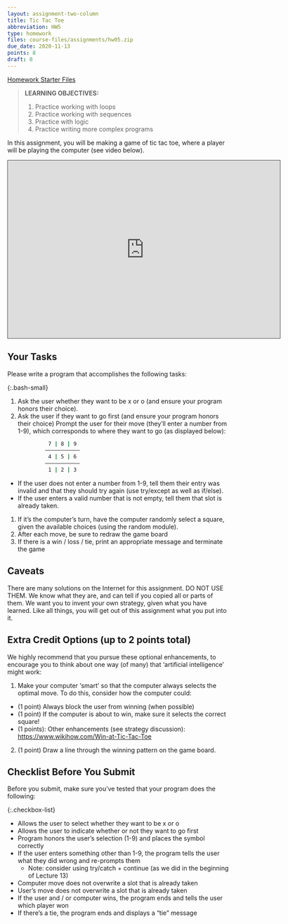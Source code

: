 ```yaml
---
layout: assignment-two-column
title: Tic Tac Toe
abbreviation: HW5
type: homework
files: course-files/assignments/hw05.zip
due_date: 2020-11-13
points: 8
draft: 0
---
```

<style>
    .bash-small .highlighter-rouge {
        width: 300px;
        margin: auto;
        margin-top: 10px;
    }
</style>

<a class="nu-button" href="/fall2020/course-files/homework/hw05.zip" target="_blank">
    Homework Starter Files <i class="fas fa-download"></i>
</a> 


> **LEARNING OBJECTIVES:** 
> 1. Practice working with loops
> 1. Practice working with sequences
> 1. Practice with logic
> 1. Practice writing more complex programs

In this assignment, you will be making a game of tic tac toe, where a player will be playing the computer (see video below). 
<iframe src="https://northwestern.hosted.panopto.com/Panopto/Pages/Embed.aspx?id=269492eb-30e6-4a0f-ba26-ac660037a06f&autoplay=false&offerviewer=true&showtitle=true&showbrand=false&start=0&interactivity=all" width="620" height="405" style="padding: 0px; border: 1px solid #464646;" frameborder="0" allowfullscreen="" allow="autoplay"></iframe>


<!-- <iframe src="https://northwestern.hosted.panopto.com/Panopto/Pages/Embed.aspx?id=269492eb-30e6-4a0f-ba26-ac660037a06f&autoplay=false&offerviewer=true&showtitle=true&showbrand=false&start=0&interactivity=all" height="405" width="720" style="border: 1px solid #464646;" allowfullscreen allow="autoplay"></iframe> -->


## Your Tasks
Please write a program that accomplishes the following tasks:

{:.bash-small}
1. Ask the user whether they want to be x or o (and ensure your program honors their choice).
1. Ask the user if they want to go first (and ensure your program honors their choice)
Prompt the user for their move (they’ll enter a number from 1-9), which corresponds to where they want to go (as displayed below):
```bash
             7 | 8 | 9 
            ———————————
             4 | 5 | 6 
            ——————————— 
             1 | 2 | 3 
```

   * If the user does not enter a number from 1-9, tell them their entry was invalid and that they should try again (use try/except as well as if/else).
   * If the user enters a valid number that is not empty, tell them that slot is already taken.
1. If it’s the computer’s turn, have the computer randomly select a square, given the available choices (using the random module).
1. After each move, be sure to redraw the game board
1. If there is a win / loss / tie, print an appropriate message and terminate the game


## Caveats
There are many solutions on the Internet for this assignment. DO NOT USE THEM. We know what they are, and can tell if you copied all or parts of them. We want you to invent your own strategy, given what you have learned. Like all things, you will get out of this assignment what you put into it.

## Extra Credit Options (up to 2 points total)
We highly recommend that you pursue these optional enhancements, to encourage you to think about one way (of many) that ‘artificial intelligence’ might work:
1. Make your computer ‘smart’ so that the computer always selects the optimal move. To do this, consider how the computer could:
  * (1 point) Always block the user from winning (when possible)
  * (1 point) If the computer is about to win, make sure it selects the correct square!
  * (1 points): Other enhancements (see strategy discussion): https://www.wikihow.com/Win-at-Tic-Tac-Toe 
2. (1 point) Draw a line through the winning pattern on the game board.

## Checklist Before You Submit
Before you submit, make sure you’ve tested that your program does the following:

{:.checkbox-list}
* Allows the user to select whether they want to be x or o
* Allows the user to indicate whether or not they want to go first
* Program honors the user’s selection (1-9) and places the symbol correctly 
* If the user enters something other than 1-9, the program tells the user what they did wrong and re-prompts them 
   * Note: consider using try/catch + continue (as we did in the beginning of Lecture 13)
* Computer move does not overwrite a slot that is already taken
* User’s move does not overwrite a slot that is already taken
* If the user and / or computer wins, the program ends and tells the user which player won
* If there’s a tie, the program ends and displays a “tie” message

